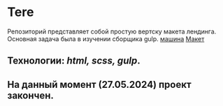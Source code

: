 # Tere
Репозиторий представляет собой простую вертску макета лендинга.
Основная задача была в изучении сборщика gulp.
[машина](https://github.com/VadimLitau/Tere/blob/main/src/img/download_img.png)
[Макет](https://www.figma.com/design/h84UzBElO81Gjg5auEqVxc/Ride-sharing-web-ui---bootstrap-guide-lines-(Community)-(Copy)?node-id=36-54643&t=xqu5jp07nSTg8tVd-0)

## **Технологии**: *html, scss, gulp*.

## На данный момент **(27.05.2024)** проект закончен.
